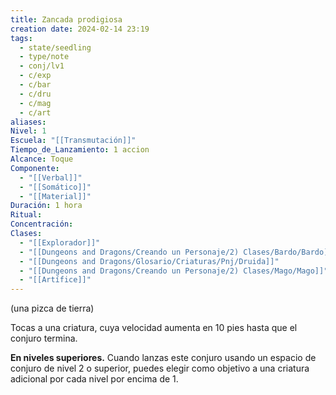 ```yaml
---
title: Zancada prodigiosa
creation date: 2024-02-14 23:19
tags:
  - state/seedling
  - type/note
  - conj/lv1
  - c/exp
  - c/bar
  - c/dru
  - c/mag
  - c/art
aliases: 
Nivel: 1
Escuela: "[[Transmutación]]"
Tiempo_de_Lanzamiento: 1 accion
Alcance: Toque
Componente:
  - "[[Verbal]]"
  - "[[Somático]]"
  - "[[Material]]"
Duración: 1 hora
Ritual: 
Concentración: 
Clases:
  - "[[Explorador]]"
  - "[[Dungeons and Dragons/Creando un Personaje/2) Clases/Bardo/Bardo]]"
  - "[[Dungeons and Dragons/Glosario/Criaturas/Pnj/Druida]]"
  - "[[Dungeons and Dragons/Creando un Personaje/2) Clases/Mago/Mago]]"
  - "[[Artífice]]"
---
```

(una pizca de tierra)

Tocas a una criatura, cuya velocidad aumenta en 10 pies hasta que el conjuro termina.

**En niveles superiores.** Cuando lanzas este conjuro usando un espacio de conjuro de nivel 2 o superior, puedes elegir como objetivo a una criatura adicional por cada nivel por encima de 1.

